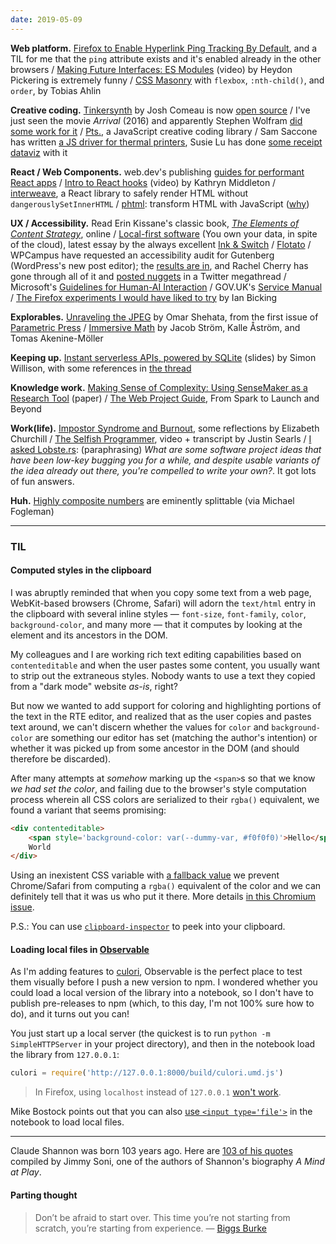 ```yaml
--- 
date: 2019-05-09
---
```


__Web platform.__ [Firefox to Enable Hyperlink Ping Tracking By Default](https://www.bleepingcomputer.com/news/software/mozilla-firefox-to-enable-hyperlink-ping-tracking-by-default/), and a TIL for me that the `ping` attribute exists and it's enabled already in the other browsers / [Making Future Interfaces: ES Modules](https://www.youtube.com/watch?v=dAIckpwW9ds) (video) by Heydon Pickering is extremely funny / [CSS Masonry](https://tobiasahlin.com/blog/masonry-with-css/) with `flexbox`, `:nth-child()`, and `order`, by Tobias Ahlin

__Creative coding.__ [Tinkersynth](https://tinkersynth.com/) by Josh Comeau is now [open source](https://github.com/joshwcomeau/tinkersynth) / I've just seen the movie _Arrival_ (2016) and apparently Stephen Wolfram [did some work for it](https://blog.stephenwolfram.com/2016/11/quick-how-might-the-alien-spacecraft-work/) / [Pts.](https://ptsjs.org/), a JavaScript creative coding library / Sam Saccone has written [a JS driver for thermal printers](https://github.com/samccone/thermal_print), Susie Lu has done [some receipt dataviz](https://twitter.com/DataToViz/status/1124752405973782528) with it 

__React / Web Components.__ web.dev's publishing [guides for performant React apps](https://web.dev/react) / [Intro to React hooks](https://developers.facebook.com/videos/2019/intro-to-react-hooks/) (video) by Kathryn Middleton / [interweave](https://milesj.gitbook.io/interweave/), a React library to safely render HTML without `dangerouslySetInnerHTML` / [phtml](https://github.com/phtmlorg/phtml): transform HTML with JavaScript ([why](https://codepen.io/jonneal/post/why-is-there-phtml))

__UX / Accessibility.__ Read Erin Kissane's classic book, [_The Elements of Content Strategy_](http://elements-of-content-strategy.abookapart.com/), online / [Local-first software](https://www.inkandswitch.com/local-first.html) (You own your data, in spite of the cloud), latest essay by the always excellent [Ink & Switch](https://www.inkandswitch.com/) / [Flotato](https://www.flotato.com/) / WPCampus have requested an accessibility audit for Gutenberg (WordPress's new post editor); the [results are in](https://wpcampus.org/2019/05/gutenberg-audit-results/), and Rachel Cherry has gone through all of it and [posted nuggets](https://twitter.com/bamadesigner/status/1124719434852175873) in a Twitter megathread / Microsoft's [Guidelines for Human-AI Interaction](https://www.microsoft.com/en-us/research/publication/guidelines-for-human-ai-interaction/) / GOV.UK's [Service Manual](https://www.gov.uk/service-manual) / [The Firefox experiments I would have liked to try](https://www.ianbicking.org/blog/2019/03/firefox-experiments-i-would-have-liked.html) by Ian Bicking

__Explorables.__ [Unraveling the JPEG](https://parametric.press/issue-01/unraveling-the-jpeg/) by Omar Shehata, from the first issue of [Parametric Press](https://parametric.press/) / [Immersive Math](http://immersivemath.com) by Jacob Ström, Kalle Åström, and Tomas Akenine-Möller

__Keeping up.__ [Instant serverless APIs, powered by SQLite](https://speakerdeck.com/simon/instant-serverless-apis-powered-by-sqlite) (slides) by Simon Willison, with some references in [the thread](https://twitter.com/simonw/status/1124750304522715136)

__Knowledge work.__ [Making Sense of Complexity: Using SenseMaker as a Research Tool](https://www.mdpi.com/2079-8954/7/2/25) (paper) / [The Web Project Guide](https://webprojectbook.com/), From Spark to Launch and Beyond

__Work(life).__ [Impostor Syndrome and Burnout](https://interactions.acm.org/archive/view/may-june-2019/impostor-syndrome-and-burnout), some reflections by Elizabeth Churchill / [The Selfish Programmer](https://blog.testdouble.com/posts/2019-05-08-the-selfish-programmer), video + transcript by Justin Searls / [I asked Lobste.rs](https://lobste.rs/s/bazqzk/nih_bingo_wheels_you_constantly_want): (paraphrasing) _What are some software project ideas that have been low-key bugging you for a while, and despite usable variants of the idea already out there, you're compelled to write your own?_. It got lots of fun answers.

__Huh.__ [Highly composite numbers](https://en.m.wikipedia.org/wiki/Highly_composite_number) are eminently splittable (via Michael Fogleman)

---

### TIL

#### Computed styles in the clipboard

I was abruptly reminded that when you copy some text from a web page, WebKit-based browsers (Chrome, Safari) will adorn the `text/html` entry in the clipboard with several inline styles — `font-size`, `font-family`, `color`, `background-color`, and many more — that it computes by looking at the element and its ancestors in the DOM.

My colleagues and I are working rich text editing capabilities based on `contenteditable` and when the user pastes some content, you usually want to strip out the extraneous styles. Nobody wants to use a text they copied from a "dark mode" website _as-is_, right? 

But now we wanted to add support for coloring and highlighting portions of the text in the RTE editor, and realized that as the user copies and pastes text around, we can't discern whether the values for `color` and `background-color` are something our editor has set (matching the author's intention) or whether it was picked up from some ancestor in the DOM (and should therefore be discarded). 

After many attempts at _somehow_ marking up the `<span>`s so that we know _we had set the color_, and failing due to the browser's style computation process wherein all CSS colors are serialized to their `rgba()` equivalent, we found a variant that seems promising:

```html
<div contenteditable>
	<span style='background-color: var(--dummy-var, #f0f0f0)'>Hello</span>
	World
</div>
```

Using an inexistent CSS variable with [a fallback value](https://developer.mozilla.org/en-US/docs/Web/CSS/Using_CSS_custom_properties#Custom_property_fallback_values) we prevent Chrome/Safari from computing a `rgba()` equivalent of the color and we can definitely tell that it was us who put it there. More details [in this Chromium issue](https://bugs.chromium.org/p/chromium/issues/detail?id=960315).

P.S.: You can use [`clipboard-inspector`](https://evercoder.github.io/clipboard-inspector/) to peek into your clipboard.

#### Loading local files in [Observable](https://observablehq.com/)

As I'm adding features to [culori](https://github.com/evercoder/culori), Observable is the perfect place to test them visually before I push a new version to npm. I wondered whether you could load a local version of the library into a notebook, so I don't have to publish pre-releases to npm (which, to this day, I'm not 100% sure how to do), and it turns out you can!

You just start up a local server (the quickest is to run `python -m SimpleHTTPServer` in your project directory), and then in the notebook load the library from `127.0.0.1`:

```js
culori = require('http://127.0.0.1:8000/build/culori.umd.js')
```

> In Firefox, using `localhost` instead of `127.0.0.1` [won't work](https://bugzilla.mozilla.org/show_bug.cgi?id=903966).

Mike Bostock points out that you can also [use `<input type='file'>`](https://observablehq.com/@mbostock/reading-local-files) in the notebook to load local files.

---

Claude Shannon was born 103 years ago. Here are [103 of his quotes](https://medium.com/@jimmysoni/on-claude-shannons-103rd-birthday-here-are-103-memorable-claude-shannon-quotes-maxims-and-843de4c716cf) compiled by Jimmy Soni, one of the authors of Shannon's biography _A Mind at Play_.

#### Parting thought

> Don’t be afraid to start over. This time you’re not starting from scratch, you’re starting from experience. — [Biggs Burke](https://twitter.com/1996Biggs/status/1124777559281913856)
